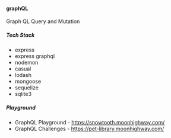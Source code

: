 #### graphQL

Graph QL Query and Mutation

##### Tech Stack

- express
- express graphql
- nodemon
- casual
- lodash
- mongoose
- sequelize
- sqlite3

##### Playground

- GraphQL Playground - https://snowtooth.moonhighway.com/
- GraphQL Challenges - https://pet-library.moonhighway.com/
